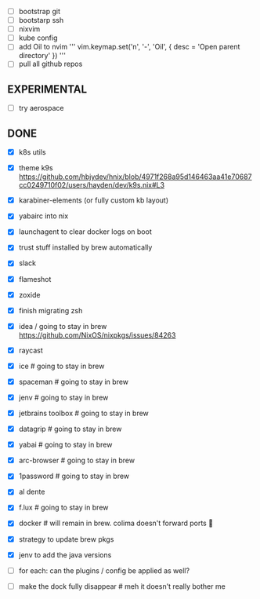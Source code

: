 - [ ] bootstrap git
- [ ] bootstarp ssh
- [ ] nixvim
- [ ] kube config
- [ ] add Oil to nvim
'''
vim.keymap.set('n', '-', '<CMD>Oil<CR>', { desc = 'Open parent directory' })
'''
- [ ] pull all github repos

## EXPERIMENTAL
- [ ] try aerospace

## DONE
- [x] k8s utils
- [x] theme k9s https://github.com/hbjydev/hnix/blob/4971f268a95d146463aa41e70687cc0249710f02/users/hayden/dev/k9s.nix#L3
- [x] karabiner-elements (or fully custom kb layout)
- [x] yabairc into nix
- [x] launchagent to clear docker logs on boot
- [x] trust stuff installed by brew automatically
- [x] slack
- [x] flameshot
- [x] zoxide
- [x] finish migrating zsh
- [x] idea / going to stay in brew https://github.com/NixOS/nixpkgs/issues/84263
- [x] raycast
- [x] ice # going to stay in brew
- [x] spaceman # going to stay in brew
- [x] jenv # going to stay in brew
- [x] jetbrains toolbox # going to stay in brew
- [x] datagrip # going to stay in brew
- [x] yabai # going to stay in brew
- [x] arc-browser # going to stay in brew
- [x] 1password # going to stay in brew
- [x] al dente
- [x] f.lux # going to stay in brew
- [x] docker # will remain in brew. colima doesn't forward ports :shrug:
- [x] strategy to update brew pkgs
- [x] jenv to add the java versions


- [ ] for each: can the plugins / config be applied as well?


- [ ] make the dock fully disappear # meh it doesn't really bother me
